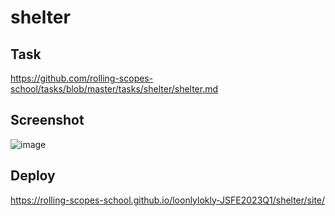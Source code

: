 # shelter

## Task
https://github.com/rolling-scopes-school/tasks/blob/master/tasks/shelter/shelter.md

## Screenshot
![image](https://user-images.githubusercontent.com/30442282/230740913-35a26a42-0460-4b06-bd4e-1fc6c84439f9.png)

## Deploy
https://rolling-scopes-school.github.io/loonlylokly-JSFE2023Q1/shelter/site/

